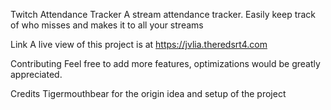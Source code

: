 Twitch Attendance Tracker
A stream attendance tracker. Easily keep track of who misses and makes it to all your streams

Link
A live view of this project is at https://jvlia.theredsrt4.com

Contributing
Feel free to add more features, optimizations would be greatly appreciated.

Credits
Tigermouthbear for the origin idea and setup of the project